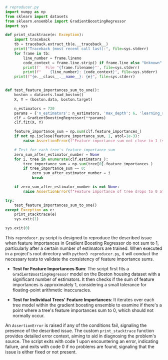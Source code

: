 ```python
# reproducer.py
import numpy as np
from sklearn import datasets
from sklearn.ensemble import GradientBoostingRegressor
import sys

def print_stacktrace(e: Exception):
    import traceback
    tb = traceback.extract_tb(e.__traceback__)
    print("Traceback (most recent call last):", file=sys.stderr)
    for frame in tb:
        line_number = frame.lineno
        code_context = frame.line.strip() if frame.line else "Unknown"
        print(f'  File "{frame.filename}"', file=sys.stderr)
        print(f"    {line_number}: {code_context}", file=sys.stderr)
    print(f"{e.__class__.__name__}: {e}", file=sys.stderr)


def test_feature_importances_sum_to_one():
    boston = datasets.load_boston()
    X, Y = (boston.data, boston.target)

    n_estimators = 720
    params = {'n_estimators': n_estimators, 'max_depth': 6, 'learning_rate': 0.1}
    clf = GradientBoostingRegressor(**params)
    clf.fit(X, Y)

    feature_importance_sum = np.sum(clf.feature_importances_)
    if not np.isclose(feature_importance_sum, 1, atol=1e-3):
        raise AssertionError(f"Feature importance sum not close to 1 (sum={feature_importance_sum})")

    # Test for each tree's feature importance sum
    zero_sum_after_estimator_number = None
    for i, tree in enumerate(clf.estimators_):
        tree_importance_sum = np.sum(tree[0].feature_importances_)
        if tree_importance_sum == 0:
            zero_sum_after_estimator_number = i
            break

    if zero_sum_after_estimator_number is not None:
        raise AssertionError(f"Feature importance of tree drops to 0 after {zero_sum_after_estimator_number} estimators")

try:
    test_feature_importances_sum_to_one()
except Exception as e:
    print_stacktrace(e)
    sys.exit(1)

sys.exit(0)
```

This `reproducer.py` script is designed to reproduce the described issue when feature importances in Gradient Boosting Regressor do not sum to 1, particularly after a certain number of estimators are trained. When executed in a project's root directory with `python3 reproducer.py`, it will conduct the necessary tests to validate the consistency of feature importance sums.

- **Test for Feature Importances Sum**: The script first fits a `GradientBoostingRegressor` model on the Boston housing dataset with a significant number of estimators. It then checks if the sum of feature importances is approximately 1, considering a small tolerance for floating-point arithmetic inaccuracies.

- **Test for Individual Trees' Feature Importances**: It iterates over each tree model within the gradient boosting ensemble to examine if there's a point where a tree's feature importances sum to 0, which should not normally occur.

An `AssertionError` is raised if any of the conditions fail, signaling the presence of the described issue. The custom `print_stacktrace` function provides detailed error context, aiming to aid in diagnosing the problem's source. The script exits with code 1 upon encountering an error, indicating failure, and exits with code 0 if no problems are found, signaling that the issue is either fixed or not present.